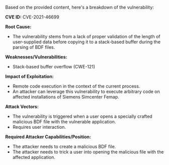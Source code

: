 Based on the provided content, here's a breakdown of the vulnerability:

**CVE ID:** CVE-2021-46699

**Root Cause:**
- The vulnerability stems from a lack of proper validation of the length of user-supplied data before copying it to a stack-based buffer during the parsing of BDF files.

**Weaknesses/Vulnerabilities:**
- Stack-based buffer overflow (CWE-121)

**Impact of Exploitation:**
- Remote code execution in the context of the current process.
- An attacker can leverage this vulnerability to execute arbitrary code on affected installations of Siemens Simcenter Femap.

**Attack Vectors:**
- The vulnerability is triggered when a user opens a specially crafted malicious BDF file with the vulnerable application.
- Requires user interaction.

**Required Attacker Capabilities/Position:**
- The attacker needs to create a malicious BDF file.
-  The attacker needs to trick a user into opening the malicious file with the affected application.